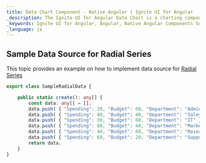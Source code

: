 ```yaml
---
title: Data Chart Component - Native Angular | Ignite UI for Angular
_description: The Ignite UI for Angular Data Chart is a charting component that provides modular design of axis, markers, series, legend, and annotation layers. With this chart, you can create multiple instances of these visual elements in the same chart plot area in order to create composite chart views.
_keywords: Ignite UI for Angular, Angular, Native Angular Components Suite, Native Angular Controls, Native Angular Components, Native Angular Components Library, Angular Chart, Angular Data Chart Control, Angular Data Chart Example, Angular Data Chart Component, Angular Data Chart
_language: ja
---
```


## Sample Data Source for Radial Series

This topic provides an example on how to implement data source for [Radial Series](datachart_series_types_radial.md)

```typescript
export class SampleRadialData {

    public static create(): any[] {
        const data: any[] = [];
        data.push( { "Spending": 20, "Budget": 60, "Department": "Admin" });
        data.push( { "Spending": 80, "Budget": 40, "Department": "Sales" });
        data.push( { "Spending": 30, "Budget": 60, "Department": "IT" });
        data.push( { "Spending": 80, "Budget": 40, "Department": "Marketing" });
        data.push( { "Spending": 40, "Budget": 60, "Department": "Research" });
        data.push( { "Spending": 60, "Budget": 20, "Department": "Support" });
        return data;
    }
}
```
